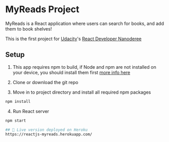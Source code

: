 # MyReads Project

MyReads is a React application where users can search for books, and add them to book shelves!

This is the first project for [Udacity](https://www.udacity.com)'s [React Developer Nanoderee](https://www.udacity.com/course/react-nanodegree--nd019)

## Setup

1. This app requires npm to build, if Node and npm are not installed on your device, you should install them first [more info here](https://docs.npmjs.com/getting-started/installing-node)

2. Clone or download the git repo

3. Move in to project directory and install all required npm packages
``` bash
npm install
```

4. Run React server
```bash
npm start

## 🚀 Live version deployed on Heroku
https://reactjs-myreads.herokuapp.com/

